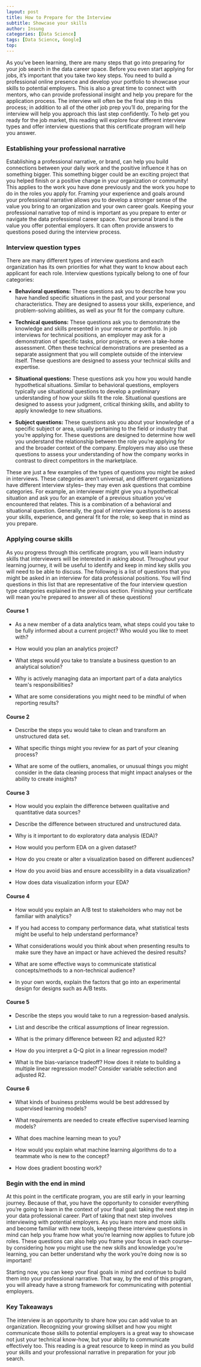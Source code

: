```yaml
---
layout: post
title: How to Prepare for the Interview
subtitle: Showcase your skills
author: Insung
categories: [Data Science]
tags: [Data Science, Google]
top:
---
```


As you’ve been learning, there are many steps that go into preparing for your job search in the data career space. Before you even start applying for jobs, it’s important that you take two key steps. You need to build a professional online presence and develop your portfolio to showcase your skills to potential employers. This is also a great time to connect with mentors, who can provide professional insight and help you prepare for the application process. The interview will often be the final step in this process; in addition to all of the other job prep you’ll do, preparing for the interview will help you approach this last step confidently. To help get you ready for the job market, this reading will explore four different interview types and offer interview questions that this certificate program will help you answer. 

### Establishing your professional narrative

Establishing a professional narrative, or brand, can help you build connections between your daily work and the positive influence it has on something bigger. This something bigger could be an exciting project that you helped finish or a positive change in your organization or community! This applies to the work you have done previously and the work you hope to do in the roles you apply for. Framing your experience and goals around your professional narrative allows you to develop a stronger sense of the value you bring to an organization and your own career goals. Keeping your professional narrative top of mind is important as you prepare to enter or navigate the data professional career space. Your personal brand is the value you offer potential employers. It can often provide answers to questions posed during the interview process. 

### Interview question types 
There are many different types of interview questions and each organization has its own priorities for what they want to know about each applicant for each role. Interview questions typically belong to one of four categories:  

- **Behavioral questions:** These questions ask you to describe how you have handled specific situations in the past, and your personal characteristics. They are designed to assess your skills, experience, and problem-solving abilities, as well as your fit for the company culture.

- **Technical questions:** These questions ask you to demonstrate the knowledge and skills presented in your resume or portfolio. In job interviews for technical positions, an employer may ask for a demonstration of specific tasks, prior projects, or even a take-home assessment. Often these technical demonstrations are presented as a separate assignment that you will complete outside of the interview itself. These questions are designed to assess your technical skills and expertise.

- **Situational questions:** These questions ask you how you would handle hypothetical situations. Similar to behavioral questions, employers typically use situational questions to develop a preliminary understanding of how your skills fit the role. Situational questions are designed to assess your judgment, critical thinking skills, and ability to apply knowledge to new situations.

- **Subject questions:** These questions ask you about your knowledge of a specific subject or area, usually pertaining to the field or industry that you’re applying for. These questions are designed to determine how well you understand the relationship between the role you’re applying for and the broader context of the company. Employers may also use these questions to assess your understanding of how the company works in contrast to direct competitors in the marketplace. 

These are just a few examples of the types of questions you might be asked in interviews. These categories aren’t universal, and different organizations have different interview styles– they may even ask questions that combine categories. For example, an interviewer might give you a hypothetical situation and ask you for an example of a previous situation you’ve encountered that relates. This is a combination of a behavioral and situational question. Generally, the goal of interview questions is to assess your skills, experience, and general fit for the role; so keep that in mind as you prepare.

### Applying course skills 

As you progress through this certificate program, you will learn industry skills that interviewers will be interested in asking about. Throughout your learning journey, it will be useful to identify and keep in mind key skills you will need to be able to discuss. The following is a list of questions that you might be asked in an interview for data professional positions. You will find questions in this list that are representative of the four interview question type categories explained in the previous section. Finishing your certificate will mean you’re prepared to answer all of these questions!

#### Course 1 
- As a new member of a data analytics team, what steps could you take to be fully informed about a current project? Who would you like to meet with?

- How would you plan an analytics project?

- What steps would you take to translate a business question to an analytical solution?

- Why is actively managing data an important part of a data analytics team's responsibilities? 

- What are some considerations you might need to be mindful of when reporting results?

#### Course 2
- Describe the steps you would take to clean and transform an unstructured data set. 

- What specific things might you review for as part of your cleaning process?

- What are some of the outliers, anomalies, or unusual things you might consider in the data cleaning process that might impact analyses or the ability to create insights?

#### Course 3 
- How would you explain the difference between qualitative and quantitative data sources?

- Describe the difference between structured and unstructured data. 

- Why is it important to do exploratory data analysis (EDA)?

- How would you perform EDA on a given dataset?

- How do you create or alter a visualization based on different audiences? 

- How do you avoid bias and ensure accessibility in a data visualization?

- How does data visualization inform your EDA?

#### Course 4 
- How would you explain an A/B test to stakeholders who may not be familiar with analytics?

- If you had access to company performance data, what statistical tests might be useful to help understand performance?

- What considerations would you think about when presenting results to make sure they have an impact or have achieved the desired results?

- What are some effective ways to communicate statistical concepts/methods to a non-technical audience?

- In your own words, explain the factors that go into an experimental design for designs such as A/B tests.

#### Course 5
- Describe the steps you would take to run a regression-based analysis.

- List and describe the critical assumptions of linear regression.

- What is the primary difference between R2 and adjusted R2?

- How do you interpret a Q-Q plot in a linear regression model?

- What is the bias-variance tradeoff? How does it relate to building a multiple linear regression model? Consider variable selection and adjusted R2.

#### Course 6 
- What kinds of business problems would be best addressed by supervised learning models?

- What requirements are needed to create effective supervised learning models?

- What does machine learning mean to you?

- How would you explain what machine learning algorithms do to a teammate who is new to the concept?

- How does gradient boosting work?

### Begin with the end in mind 
At this point in the certificate program, you are still early in your learning journey. Because of that, you have the opportunity to consider everything you’re going to learn in the context of your final goal: taking the next step in your data professional career. Part of taking that next step involves interviewing with potential employers. As you learn more and more skills and become familiar with new tools, keeping these interview questions in mind can help you frame how what you’re learning now applies to future job roles. These questions can also help you frame your focus in each course–by considering how you might use the new skills and knowledge you’re learning, you can better understand why the work you’re doing now is so important!

Starting now, you can keep your final goals in mind and continue to build them into your professional narrative. That way, by the end of this program, you will already have a strong framework for communicating with potential employers. 

### Key Takeaways 
The interview is an opportunity to share how you can add value to an organization. Recognizing your growing skillset and how you might communicate those skills to potential employers is a great way to showcase not just your technical know-how, but your ability to communicate effectively too. This reading is a great resource to keep in mind as you build your skills and your professional narrative in preparation for your job search. 

